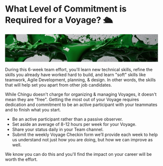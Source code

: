 # What Level of Commitment is Required for a Voyage? 🛳️
![Voyage topic banner](../assets/horizontal-paint-splash-green.jpg)

During this 6-week team effort, you'll learn new technical skills, refine the skills you already have worked hard to build, and learn "soft" skills like teamwork, Agile Development, planning, & design. In other words, the skills that will help set you apart from other job candidates.

While Chingu doesn't charge for organizing & managing Voyages, it doesn't mean they are "free". Getting the most out of your Voyage requires dedication and commitment to be an active participant with your teammates and to finish what you start.

- Be an active participant rather than a passive observer.
- Set aside an average of 8-12 hours per week for your Voyage.
- Share your status daily in your Team channel.
- Submit the weekly Voyage Checkin form we’ll provide each week to help us understand not just how you are doing, but how we can improve as well.

We know you can do this and you'll find the impact on your career will be worth the effort.
